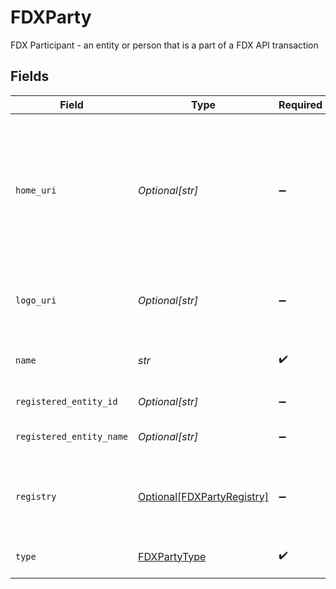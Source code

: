 # FDXParty

FDX Participant - an entity or person that is a part of a FDX API transaction


## Fields

| Field                                                                                                                 | Type                                                                                                                  | Required                                                                                                              | Description                                                                                                           |
| --------------------------------------------------------------------------------------------------------------------- | --------------------------------------------------------------------------------------------------------------------- | --------------------------------------------------------------------------------------------------------------------- | --------------------------------------------------------------------------------------------------------------------- |
| `home_uri`                                                                                                            | *Optional[str]*                                                                                                       | :heavy_minus_sign:                                                                                                    | URI for party, where an end user could learn more about the company or application involved in the data sharing chain |
| `logo_uri`                                                                                                            | *Optional[str]*                                                                                                       | :heavy_minus_sign:                                                                                                    | URI for a logo asset to be displayed to the end user                                                                  |
| `name`                                                                                                                | *str*                                                                                                                 | :heavy_check_mark:                                                                                                    | Human recognizable common name                                                                                        |
| `registered_entity_id`                                                                                                | *Optional[str]*                                                                                                       | :heavy_minus_sign:                                                                                                    | Registered id of party                                                                                                |
| `registered_entity_name`                                                                                              | *Optional[str]*                                                                                                       | :heavy_minus_sign:                                                                                                    | Registered name of party                                                                                              |
| `registry`                                                                                                            | [Optional[FDXPartyRegistry]](../../models/shared/fdxpartyregistry.md)                                                 | :heavy_minus_sign:                                                                                                    | The registry containing the party’s registration with name and id                                                     |
| `type`                                                                                                                | [FDXPartyType](../../models/shared/fdxpartytype.md)                                                                   | :heavy_check_mark:                                                                                                    | Identifies the type of a party                                                                                        |